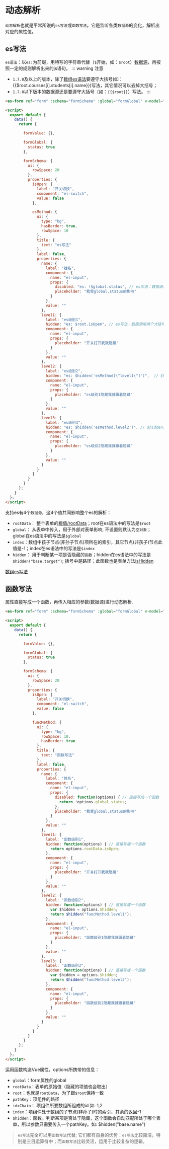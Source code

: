 # 动态解析
`动态解析`也就是平常所说的`es写法`或`函数写法`。它是监听各类`数据源`的变化，解析出对应的属性值。

## es写法
`es语法`：以`es:`为前缀，用特写的字符串代替（`$`开始，如：<span v-pre>`$root`</span>）[数据源](./explain.md#es语法)，再按照一定的规则解析出来的js语句。
::: warning 注意
- `1.7.0`及以上的版本，除了[数组es语法](./array.md#数组es写法)要遵守大括号(如：<span v-pre>{{$root.courses[i].students[i].name}}</span>)写法，其它情况可以去掉大括号；
- `1.7.0`以下版本的数据源还是要遵守大括号（如：<span v-pre>`{{$root}}`</span>）写法。
:::

<ClientOnly>
  <demo-block :canOperate="true">

  ```html
  <es-form ref="form" :schema="formSchema" :global="formGlobal" v-model="formValue"></es-form>

  <script>
    export default {
      data() {
        return {

          formValue: {},

          formGlobal: {
            status: true
          },

          formSchema: {
            ui: {
              rowSpace: 20
            },
            properties: {
              isOpen: {
                label: "开关切换",
                component: "el-switch",
                value: false
              },

              esMethod: {
                ui: {
                  type: "bg",
                  hasBorder: true,
                  rowSpace: 10
                },
                title: {
                  text: "es写法"
                },
                label: false,
                properties: {
                  name: {
                    label: "姓名",
                    component: {
                      name: "el-input",
                      props: {
                        disabled: "es: !$global.status", // es写法：数据源用两个大括号包住
                        placeholder: "我受global.status的影响"
                      }
                    },
                    value: ""
                  },
                  level1: {
                    label: "es级别1",
                    hidden: "es: $root.isOpen", // es写法：数据源用两个大括号包住
                    component: {
                      name: "el-input",
                      props: {
                        placeholder: "开关打开我就隐藏"
                      }
                    },
                    value: ""
                  },
                  level2: {
                    label: "es级别2",
                    hidden: "es: $hidden('esMethod[\"level1\"]')",  // $hidden是一个函数
                    component: {
                      name: "el-input",
                      props: {
                        placeholder: "es级别1隐藏我就跟着隐藏"
                      }
                    },
                    value: ""
                  },
                  level3: {
                    label: "es级别3",
                    hidden: "es: $hidden('esMethod.level2')", // $hidden是一个函数
                    component: {
                      name: "el-input",
                      props: {
                        placeholder: "es级别2隐藏我就跟着隐藏"
                      }
                    },
                    value: ""
                  }
                }
              }
            }
          }
        };
      }
    };
  </script>
  ```
  </demo-block>
</ClientOnly>

支持es有4个`数据源`，这4个值共同影响整个es的解析：
- `rootData`： 整个表单的[根值/rootData](./explain.md#根值)；root在es语法中的写法是<span v-pre>`$root`</span>
- `global`： 从表单中传入，用于外部对表单影响, 不设置则默认为`空对象`；global在es语法中的写法是<span v-pre>`$global`</span>
- `index`：数组中孩子节点(非孙子节点)项所在的索引，其它节点(非孩子)节点此值是-1；index在es语法中的写法是<span v-pre>`$index`</span>
- `hidden`： 用于判断某一项是否隐藏的`函数`；hidden在es语法中的写法是<span v-pre>`$hidden("base.target")`</span>; 括号中是路径；此函数也是表单方法[isHidden](./form.md#表单方法)

[数组es写法](./array.md#数组es写法)

## 函数写法
属性直接写成一个函数，再传入相应的参数(数据源)进行动态解析. 

<ClientOnly>
  <demo-block>

  ```html
  <es-form ref="form" :schema="formSchema" :global="formGlobal" v-model="formValue"></es-form>

  <script>
    export default {
      data() {
        return {

          formValue: {},

          formGlobal: {
            status: true
          },

          formSchema: {
            ui: {
              rowSpace: 20
            },
            properties: {
              isOpen: {
                label: "开关切换",
                component: "el-switch",
                value: false
              },

              funcMethod: {
                ui: {
                  type: "bg",
                  rowSpace: 10,
                  hasBorder: true
                },
                title: {
                  text: "函数写法"
                },
                label: false,
                properties: {
                  name: {
                    label: "姓名",
                    component: {
                      name: "el-input",
                      props: {
                        disabled: function(options) { // 直接写成一个函数
                          return !options.global.status;
                        },
                        placeholder: "我受global.status的影响"
                      }
                    },
                    value: ""
                  },
                  level1: {
                    label: "函数级别1",
                    hidden: function(options) { // 直接写成一个函数
                      return options.rootData.isOpen;
                    },
                    component: {
                      name: "el-input",
                      props: {
                        placeholder: "开关打开我就隐藏"
                      }
                    },
                    value: ""
                  },
                  level2: {
                    label: "函数级别2",
                    hidden: function(options) { // 直接写成一个函数
                      var $hidden = options.$hidden;
                      return $hidden("funcMethod.level1");
                    },
                    component: {
                      name: "el-input",
                      props: {
                        placeholder: "函数级别1隐藏我就跟着隐藏"
                      }
                    },
                    value: ""
                  },
                  level3: {
                    label: "函数级别3",
                    hidden: function(options) { // 直接写成一个函数
                      var $hidden = options.$hidden;
                      return $hidden("funcMethod.level2");
                    },
                    component: {
                      name: "el-input",
                      props: {
                        placeholder: "函数级别2隐藏我就跟着隐藏"
                      }
                    },
                    value: ""
                  }
                }
              }
            }
          }
        };
      }
    };
  </script>
  ```
  </demo-block>
</ClientOnly>

运用函数构造Vue属性，options所携带的信息：
- `global`：form属性的global
- `rootData`：表单的原始值（隐藏的项值也会取出）
- `root`<Badge text="1.7.0"/>：也就是`rootData`，为了跟<span v-pre>`$root`</span>保持一致
- `pathKey`：项组件的路径
- `idxChain`： 项组件所要数组所组成的id 如: 1,2
- `index`：项组件处于数组的子节点(非孙子)时的索引，其余的返回-1
- `$hidden`：函数。判断某项是否处于隐藏，这个函数会自动匹配所处于哪个表单，所以参数只需要传入一个pathKey。如: $hidden("base.name")

> `es写法`完全可以用`函数写法`代替; 它们都有自身的优势：`es写法`比较简洁，特别是三目运算符中；而`函数写法`比较灵活，运用于比较复杂的逻辑。


